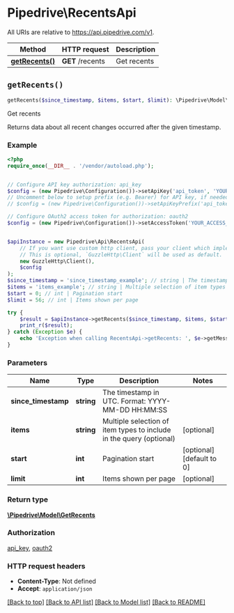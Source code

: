 # Pipedrive\RecentsApi

All URIs are relative to https://api.pipedrive.com/v1.

Method | HTTP request | Description
------------- | ------------- | -------------
[**getRecents()**](RecentsApi.md#getRecents) | **GET** /recents | Get recents


## `getRecents()`

```php
getRecents($since_timestamp, $items, $start, $limit): \Pipedrive\Model\GetRecents
```

Get recents

Returns data about all recent changes occurred after the given timestamp.

### Example

```php
<?php
require_once(__DIR__ . '/vendor/autoload.php');


// Configure API key authorization: api_key
$config = (new Pipedrive\Configuration())->setApiKey('api_token', 'YOUR_API_KEY');
// Uncomment below to setup prefix (e.g. Bearer) for API key, if needed
// $config = (new Pipedrive\Configuration())->setApiKeyPrefix('api_token', 'Bearer');

// Configure OAuth2 access token for authorization: oauth2
$config = (new Pipedrive\Configuration())->setAccessToken('YOUR_ACCESS_TOKEN');


$apiInstance = new Pipedrive\Api\RecentsApi(
    // If you want use custom http client, pass your client which implements `GuzzleHttp\ClientInterface`.
    // This is optional, `GuzzleHttp\Client` will be used as default.
    new GuzzleHttp\Client(),
    $config
);
$since_timestamp = 'since_timestamp_example'; // string | The timestamp in UTC. Format: YYYY-MM-DD HH:MM:SS
$items = 'items_example'; // string | Multiple selection of item types to include in the query (optional)
$start = 0; // int | Pagination start
$limit = 56; // int | Items shown per page

try {
    $result = $apiInstance->getRecents($since_timestamp, $items, $start, $limit);
    print_r($result);
} catch (Exception $e) {
    echo 'Exception when calling RecentsApi->getRecents: ', $e->getMessage(), PHP_EOL;
}
```

### Parameters

Name | Type | Description  | Notes
------------- | ------------- | ------------- | -------------
 **since_timestamp** | **string**| The timestamp in UTC. Format: YYYY-MM-DD HH:MM:SS |
 **items** | **string**| Multiple selection of item types to include in the query (optional) | [optional]
 **start** | **int**| Pagination start | [optional] [default to 0]
 **limit** | **int**| Items shown per page | [optional]

### Return type

[**\Pipedrive\Model\GetRecents**](../Model/GetRecents.md)

### Authorization

[api_key](../../README.md#api_key), [oauth2](../../README.md#oauth2)

### HTTP request headers

- **Content-Type**: Not defined
- **Accept**: `application/json`

[[Back to top]](#) [[Back to API list]](../../README.md#endpoints)
[[Back to Model list]](../../README.md#models)
[[Back to README]](../../README.md)
